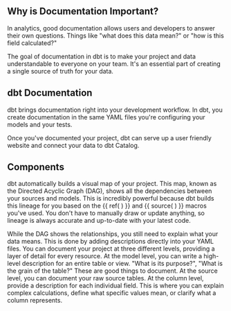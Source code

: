 ## Why is Documentation Important?

In analytics, good documentation allows users and developers to answer their own questions. Things like "what does this data mean?" or "how is this field calculated?"

The goal of documentation in dbt is to make your project and data understandable to everyone on your team. It's an essential part of creating a single source of truth for your data.

## dbt Documentation
dbt brings documentation right into your development workflow. In dbt, you create documentation in the same YAML files you're configuring your models and your tests.

Once you've documented your project, dbt can serve up a user friendly website and connect your data to dbt Catalog.

## Components

dbt automatically builds a visual map of your project. This map, known as the Directed Acyclic Graph (DAG), shows all the dependencies between your sources and models. This is incredibly powerful because dbt builds this lineage for you based on the {{ ref( ) }} and {{ source( ) }} macros you've used. You don't have to manually draw or update anything, so lineage is always accurate and up-to-date with your latest code. 

While the DAG shows the relationships, you still need to explain what your data means. This is done by adding descriptions directly into your YAML files. You can document your project at three different levels, providing a layer of detail for every resource. At the model level, you can write a high-level description for an entire table or view. "What is its purpose?", "What is the grain of the table?" These are good things to document. At the source level, you can document your raw source tables. At the column level, provide a description for each individual field. This is where you can explain complex calculations, define what specific values mean, or clarify what a column represents.
